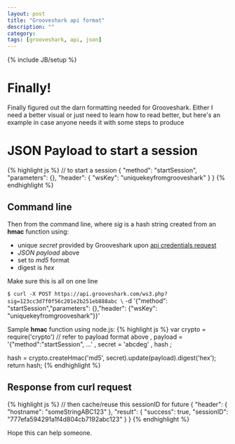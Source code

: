 ```yaml
---
layout: post
title: "Grooveshark api format"
description: ""
category: 
tags: [grooveshark, api, json]
---
```

{% include JB/setup %}

# Finally!

Finally figured out the darn formatting needed for Grooveshark. Either I need a better visual or just need to learn how to read better, but here's an example in case anyone needs it with some steps to produce

# JSON Payload to start a session
{% highlight js %}
// to start a session
{
    "method": "startSession",
    "parameters": {},
    "header": {
        "wsKey": "uniquekeyfromgrooveshark"
    }
}
{% endhighlight %}

## Command line
Then from the command line, where _sig_ is a hash string created from an **hmac** function using:
* unique _secret_ provided by Grooveshark upon [api credentials request](http://developer.grooveshark.com/api)
* _JSON payload_ above
* set to _md5_ format 
* digest is _hex_

Make sure this is all on one line
 
`$ curl -X POST https://api.grooveshark.com/ws3.php?sig=123cc3d7f0f56c201e2b251eb888abc \`
-d '{"method": "startSession","parameters": {},"header": {"wsKey": "uniquekeyfromgrooveshark"}}'

Sample **hmac** function using node.js:
{% highlight js %}
var crypto = require('crypto')
  // refer to payload format above
  , payload = '{"method":"startSession", ...'
  , secret = 'abcdeg'
  , hash
  ;

hash = crypto.createHmac('md5', secret).update(payload).digest('hex');
return hash;
{% endhighlight %}

## Response from curl request
{% highlight js %}
// then cache/reuse this sessionID for future
{
    "header": {
        "hostname": "someStringABC123"
    },
    "result": {
        "success": true,
        "sessionID": "777efa594291a1f4d804cb7192abc123"
    }
}
{% endhighlight %}

Hope this can help someone.


